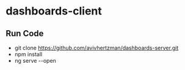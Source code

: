 # dashboards-client

## Run Code
- git clone https://github.com/avivhertzman/dashboards-server.git
- npm install
- ng serve --open